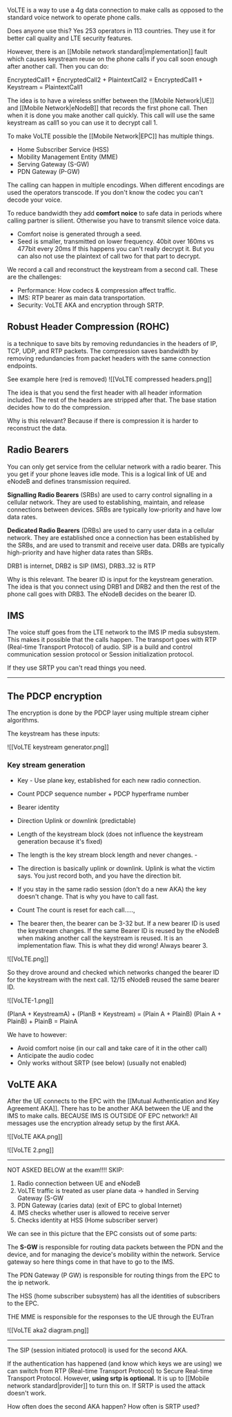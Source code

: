 
VoLTE is a way to use a 4g data connection to make calls as opposed to the standard voice network to operate phone calls. 

Does anyone use this? Yes 253 operators in 113 countries. They use it for better call quality and LTE security features. 

However, there is an [[Mobile network standard|implementation]] fault which causes keystream reuse on the phone calls if you call soon enough after another call. Then you can do:

EncryptedCall1 + EncryptedCall2 + PlaintextCall2 = EncryptedCall1 + Keystream = PlaintextCall1

The idea is to have a wireless sniffer between the [[Mobile Network|UE]] and [[Mobile Network|eNodeB]] that records the first phone call. Then when it is done you make another call quickly. This call will use the same keystream as call1 so you can use it to decrypt call 1. 

To make VoLTE possible the [[Mobile Network|EPC]] has multiple things. 

- Home Subscriber Service (HSS) 
- Mobility Management Entity (MME)
- Serving Gateway (S-GW) 
- PDN Gateway (P-GW)

The calling can happen in multiple encodings. When different encodings are used the operators transcode. If you don't know the codec you can't decode your voice.

To reduce bandwidth they add **comfort noice** to safe data in periods where calling partner is silient.  Otherwise you have to transmit silence voice  data.
-  Comfort noise is generated through a seed. 
-  Seed is smaller, transmitted on lower frequency. 40bit over 160ms vs 477bit every 20ms
If this happens you can't really decrypt it. But you can also not use the plaintext of call two for that part to decrypt.

We record a call and reconstruct the keystream from a second call. 
These are the challenges:
- Performance: How codecs & compression affect traffic. 
- IMS: RTP bearer as main data transportation. 
- Security: VoLTE AKA and encryption through SRTP.

## Robust Header Compression (ROHC)
is a technique to save bits by removing redundancies in the headers of IP, TCP, UDP, and RTP packets. The compression saves bandwidth by removing redundancies from packet headers with the same connection endpoints.

See example here (red is removed)
![[VoLTE compressed headers.png]]

The idea is that you send the first header with all header information included. The rest of the headers are stripped after that. The base station decides how to do the compression. 

Why is this relevant? Because if there is compression it is harder to reconstruct the data. 

## Radio Bearers 

You can only get service from the cellular network with a radio bearer. This you get if your phone leaves idle mode. This is a logical link of UE and eNodeB and defines transmission required.

**Signalling Radio Bearers** (SRBs) are used to carry control signalling in a cellular network. They are used to establishing, maintain, and release connections between devices. SRBs are typically low-priority and have low data rates.

**Dedicated Radio Bearers** (DRBs) are used to carry user data in a cellular network. They are established once a connection has been established by the SRBs, and are used to transmit and receive user data. DRBs are typically high-priority and have higher data rates than SRBs.

DRB1 is internet, DRB2 is SIP (IMS), DRB3..32 is RTP

Why is this relevant. The bearer ID is input for the keystream generation. The idea is that you connect using DRB1 and DRB2 and then the rest of the phone call goes with DRB3. The eNodeB decides on the bearer ID. 

## IMS 

The voice stuff goes from the LTE network to the IMS IP media subsystem. This makes it possible that the calls happen. The transport goes with RTP (Real-time Transport Protocol) of audio. SIP is a build and control communication session protocol or Session initialization protocol. 

If they use SRTP you can't read things you need. 

----

## The PDCP encryption 

The encryption is done by the PDCP layer using multiple stream cipher algorithms. 

The keystream has these inputs:

![[VoLTE keystream generator.png]]

### Key stream generation 

- Key - Use plane key, established for each new radio connection. 
- Count PDCP sequence number + PDCP hyperframe number 
- Bearer identity 
- Direction Uplink or downlink (predictable)
- Length of the keystream block (does not influence the keystream generation because it's fixed) 

- The length is the key stream block length and never changes. -
- The direction is basically uplink or downlink. Uplink is what the victim says. You just record both, and you have the direction bit. 
- If you stay in the same radio session (don't do a new AKA) the key doesn't change. That is why you have to call fast. 
- Count The count is reset for each call....., 
- The bearer then, the bearer can be 3-32 but. If a new bearer ID is used the keystream changes. If the same Bearer ID is reused by the eNodeB when making another call the keystream is reused. It is an implementation flaw. This is what they did wrong! Always bearer 3.

![[VoLTE.png]]

So they drove around and checked which networks changed the bearer ID for the keystream with the next call. 12/15 eNodeB reused the same bearer ID. 

![[VoLTE-1.png]]

(PlanA + KeystreamA) + (PlanB + Keystream) = (Plain A + PlainB)
(Plain A + PlainB) + PlainB = PlainA

We have to however:
- Avoid comfort noise (in our call and take care of it in the other call)
- Anticipate the audio codec
- Only works without SRTP (see below) (usually not enabled)

## VoLTE AKA 

After the UE connects to the EPC with the [[Mutual Authentication and Key Agreement AKA]]. There has to be another AKA between the UE and the IMS to make calls. BECAUSE IMS IS OUTSIDE OF EPC network!! All messages use the encryption already setup by the first AKA. 

![[VoLTE AKA.png]]

![[VoLTE 2.png]]


---- 

NOT ASKED BELOW at the exam!!!! SKIP:

1. Radio connection between UE and eNodeB
2. VoLTE traffic is treated as user plane data -> handled in Serving Gateway (S-GW
3. PDN Gateway (caries data) (exit of EPC to global Internet)
4. IMS checks whether user is allowed to receive server
5. Checks identity at HSS (Home subscriber server) 

We can see in this picture that the EPC consists out of some parts: 

The **S-GW** is responsible for routing data packets between the PDN and the device, and for managing the device's mobility within the network. Service gateway so here things come in that have to go to the IMS. 

The PDN Gateway (P GW) is responsible for routing things from the EPC to the ip network. 

The HSS (home subscriber subsystem) has all the identities of subscribers to the EPC. 

THE MME is responsible for the responses to the UE through the EUTran

![[VoLTE aka2 diagram.png]]

----

The SIP (session initiated protocol) is used for the second AKA.

If the authentication has happened (and know which keys we are using)  we can switch from RTP (Real-time Transport Protocol) to Secure Real-time Transport Protocol. However, **using srtp is optional.** It is up to [[Mobile network standard|provider]] to turn this on. If SRTP is used  the attack doesn't work. 

How often does the second AKA happen? How often is SRTP used?